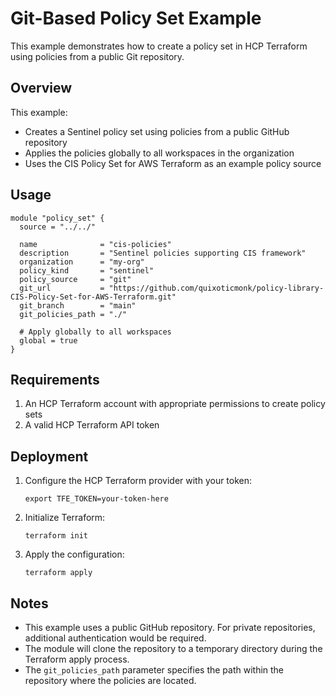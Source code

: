 # Git-Based Policy Set Example

This example demonstrates how to create a policy set in HCP Terraform using policies from a public Git repository.

## Overview

This example:
- Creates a Sentinel policy set using policies from a public GitHub repository
- Applies the policies globally to all workspaces in the organization
- Uses the CIS Policy Set for AWS Terraform as an example policy source

## Usage

```hcl
module "policy_set" {
  source = "../../"

  name              = "cis-policies"
  description       = "Sentinel policies supporting CIS framework"
  organization      = "my-org"
  policy_kind       = "sentinel"
  policy_source     = "git"
  git_url           = "https://github.com/quixoticmonk/policy-library-CIS-Policy-Set-for-AWS-Terraform.git"
  git_branch        = "main"
  git_policies_path = "./"

  # Apply globally to all workspaces
  global = true
}
```

## Requirements

1. An HCP Terraform account with appropriate permissions to create policy sets
2. A valid HCP Terraform API token

## Deployment

1. Configure the HCP Terraform provider with your token:
   ```
   export TFE_TOKEN=your-token-here
   ```

2. Initialize Terraform:
   ```
   terraform init
   ```

3. Apply the configuration:
   ```
   terraform apply
   ```

## Notes

- This example uses a public GitHub repository. For private repositories, additional authentication would be required.
- The module will clone the repository to a temporary directory during the Terraform apply process.
- The `git_policies_path` parameter specifies the path within the repository where the policies are located.
